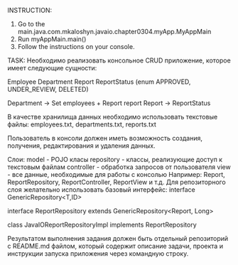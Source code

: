 INSTRUCTION:
1. Go to the main.java.com.mkaloshyn.javaio.chapter0304.myApp.MyAppMain 
2. Run myAppMain.main()
3. Follow the instructions on your console.

TASK:
Необходимо реализовать консольное CRUD приложение, которое имеет следующие сущности:

Employee
Department
Report
ReportStatus (enum APPROVED, UNDER_REVIEW, DELETED)

Department -> Set<Employee> employees + Report report
Report -> ReportStatus

В качестве хранилища данных необходимо использовать текстовые файлы:
employees.txt, departments.txt, reports.txt

Пользователь в консоли должен иметь возможность создания, получения, редактирования и удаления данных.

Слои:
model - POJO класы
repository - классы, реализующие доступ к текстовым файлам
controller - обработка запросов от пользователя
view - все данные, необходимые для работы с консолью
Например: Report, ReportRepository, ReportController, ReportView и т.д.
Для репозиторного слоя желательно использовать базовый интерфейс: 
interface GenericRepository<T,ID>

interface ReportRepository extends GenericRepository<Report, Long>

class JavaIOReportRepositoryImpl implements ReportRepository

Результатом выполнения задания должен быть отдельный репозиторий с README.md файлом, который содержит описание задачи, проекта и инструкции запуска приложения через командную строку.
